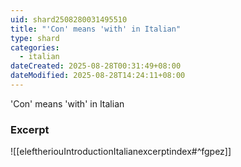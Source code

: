 ```yaml
---
uid: shard2508280031495510
title: "'Con' means 'with' in Italian"
type: shard
categories:
  - italian
dateCreated: 2025-08-28T00:31:49+08:00
dateModified: 2025-08-28T14:24:11+08:00
---
```

'Con' means 'with' in Italian

### Excerpt
![[eleftheriouIntroductionItalianexcerptindex#^fgpez]] 